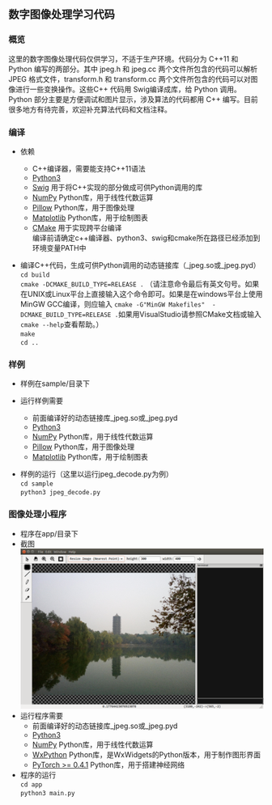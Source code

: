 ## 数字图像处理学习代码

### 概览
这里的数字图像处理代码仅供学习，不适于生产环境。代码分为 C++11 和 Python 编写的两部分。其中 jpeg.h 和 jpeg.cc 两个文件所包含的代码可以解析 JPEG 格式文件，transform.h 和 transform.cc 两个文件所包含的代码可以对图像进行一些变换操作。这些C++ 代码用 Swig编译成库，给 Python 调用。Python 部分主要是方便调试和图片显示，涉及算法的代码都用 C++ 编写。目前很多地方有待完善，欢迎补充算法代码和文档注释。

### 编译
- 依赖
	- C++编译器，需要能支持C++11语法
	- [Python3](https://www.python.org/)
	- [Swig](http://swig.org/) 用于将C++实现的部分做成可供Python调用的库
	- [NumPy](http://www.numpy.org/) Python库，用于线性代数运算
	- [Pillow](https://pypi.org/project/Pillow/) Python库，用于图像处理
	- [Matplotlib](https://matplotlib.org/) Python库，用于绘制图表
	- [CMake](https://cmake.org/) 用于实现跨平台编译  
	编译前请确定c++编译器、python3、swig和cmake所在路径已经添加到环境变量PATH中

- 编译C++代码，生成可供Python调用的动态链接库（_jpeg.so或_jpeg.pyd）  
	`cd build`  
	`cmake -DCMAKE_BUILD_TYPE=RELEASE
.` （请注意命令最后有英文句号。如果在UNIX或Linux平台上直接输入这个命令即可。如果是在windows平台上使用MinGW GCC编译，则应输入 `cmake -G"MinGW Makefiles"  -DCMAKE_BUILD_TYPE=RELEASE .`如果用VisualStudio请参照CMake文档或输入`cmake --help`查看帮助。）  
	`make`  
	`cd ..`  

### 样例
- 样例在sample/目录下
- 运行样例需要
	- 前面编译好的动态链接库_jpeg.so或_jpeg.pyd
	- [Python3](https://www.python.org/)
	- [NumPy](http://www.numpy.org/) Python库，用于线性代数运算
	- [Pillow](https://pypi.org/project/Pillow/) Python库，用于图像处理
	- [Matplotlib](https://matplotlib.org/) Python库，用于绘制图表

- 样例的运行（这里以运行jpeg_decode.py为例）  
	`cd sample`  
	`python3 jpeg_decode.py`  

### 图像处理小程序
- 程序在app/目录下
- 截图
![](./icon/screenshot.png)
- 运行程序需要
	- 前面编译好的动态链接库_jpeg.so或_jpeg.pyd
	- [Python3](https://www.python.org/)
	- [NumPy](http://www.numpy.org/) Python库，用于线性代数运算
	- [WxPython](https://www.wxpython.org/) Python库，是WxWidgets的Python版本，用于制作图形界面
	- [PyTorch >= 0.4.1](https://pytorch.org/) Python库，用于搭建神经网络
- 程序的运行  
	`cd app`  
	`python3 main.py` 

